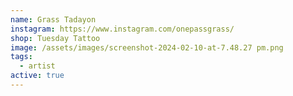 ```yaml
---
name: Grass Tadayon
instagram: https://www.instagram.com/onepassgrass/
shop: Tuesday Tattoo
image: /assets/images/screenshot-2024-02-10-at-7.48.27 pm.png
tags:
  - artist
active: true
---
```

